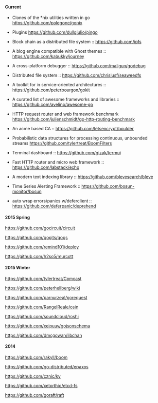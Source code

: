 
#### Current

* Clones of the *nix utilities written in go
https://github.com/polegone/gonix

* Plugins
https://github.com/dullgiulio/pingo

* Block chain as a distributed file system ::
https://github.com/ipfs

* A blog engine compatible with Ghost themes ::
https://github.com/kabukky/journey

* A cross-platform debugger ::
https://github.com/mailgun/godebug

* Distributed file system ::
https://github.com/chrislusf/seaweedfs

* A toolkit for in service-oriented architectures ::
https://github.com/peterbourgon/gokit

* A curated list of awesome frameworks and libraries ::
https://github.com/avelino/awesome-go

* HTTP request router and web framework benchmark
https://github.com/julienschmidt/go-http-routing-benchmark

* An acme based CA ::
https://github.com/letsencrypt/boulder

* Probabilistic data structures for processing continuous, unbounded streams
https://github.com/tylertreat/BoomFilters

* Terminal dashboard ::
https://github.com/gizak/termui

* Fast HTTP router and micro web framework ::
https://github.com/labstack/echo

* A modern text indexing library ::
https://github.com/blevesearch/bleve

* Time Series Alerting Framework ::
https://github.com/bosun-monitor/bosun

* auto wrap errors/panics w/deferclient ::
https://github.com/deferpanic/deprehend

#### 2015 Spring

https://github.com/gocircuit/circuit

https://github.com/gogits/gogs

https://github.com/remind101/deploy

https://github.com/h2so5/murcott

#### 2015 Winter

https://github.com/tylertreat/Comcast

https://github.com/peterhellberg/wiki

https://github.com/parnurzeal/gorequest

https://github.com/RangelReale/osin

https://github.com/soundcloud/roshi

https://github.com/xeipuuv/gojsonschema

https://github.com/dmcgowan/libchan

#### 2014
https://github.com/rakyll/boom

https://github.com/go-distributed/epaxos

https://github.com/cznic/kv

https://github.com/xetorthio/etcd-fs

https://github.com/goraft/raft
